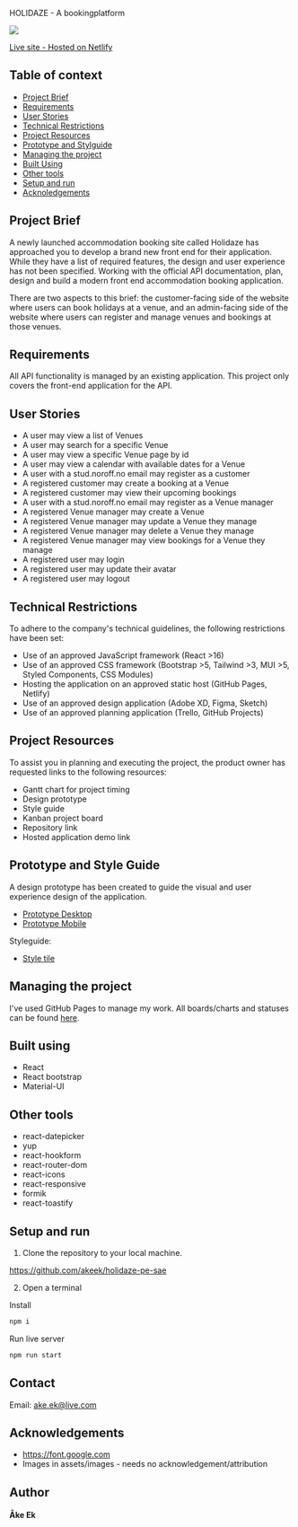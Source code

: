 HOLIDAZE - A bookingplatform

<img src="./src/assets/images/printscreen-homepage.png">

[Live site - Hosted on Netlify](https://polite-taffy-229633.netlify.app/)

## Table of context

- [Project Brief](#project-brief)
- [Requirements](#requirements)
- [User Stories](#user-stories)
- [Technical Restrictions](#technical-restrictions)
- [Project Resources](#project-resources)
- [Prototype and Stylguide](#prototype-and-styleguide)
- [Managing the project](#managing-the-project)
- [Built Using](#built-using)
- [Other tools](#other-tools)
- [Setup and run](#setup-and-run)
- [Acknoledgements](#acknowledgements)


## Project Brief

A newly launched accommodation booking site called Holidaze has approached you to develop a brand new front end for their application. While they have a list of required features, the design and user experience has not been specified. Working with the official API documentation, plan, design and build a modern front end accommodation booking application.

There are two aspects to this brief: the customer-facing side of the website where users can book holidays at a venue, and an admin-facing side of the website where users can register and manage venues and bookings at those venues.

## Requirements

All API functionality is managed by an existing application. This project only covers the front-end application for the API.

## User Stories

- A user may view a list of Venues
- A user may search for a specific Venue
- A user may view a specific Venue page by id
- A user may view a calendar with available dates for a Venue
- A user with a stud.noroff.no email may register as a customer
- A registered customer may create a booking at a Venue
- A registered customer may view their upcoming bookings
- A user with a stud.noroff.no email may register as a Venue manager
- A registered Venue manager may create a Venue
- A registered Venue manager may update a Venue they manage
- A registered Venue manager may delete a Venue they manage
- A registered Venue manager may view bookings for a Venue they manage
- A registered user may login
- A registered user may update their avatar
- A registered user may logout

## Technical Restrictions

To adhere to the company's technical guidelines, the following restrictions have been set:

- Use of an approved JavaScript framework (React >16)
- Use of an approved CSS framework (Bootstrap >5, Tailwind >3, MUI >5, Styled Components, CSS Modules)
- Hosting the application on an approved static host (GitHub Pages, Netlify)
- Use of an approved design application (Adobe XD, Figma, Sketch)
- Use of an approved planning application (Trello, GitHub Projects)

## Project Resources

To assist you in planning and executing the project, the product owner has requested links to the following resources:

- Gantt chart for project timing
- Design prototype
- Style guide
- Kanban project board
- Repository link
- Hosted application demo link

## Prototype and Style Guide

A design prototype has been created to guide the visual and user experience design of the application.

- [Prototype Desktop](https://xd.adobe.com/view/7f966b5c-0142-450a-a5b2-8000108d35e1-2ac5/)
- [Prototype Mobile](https://xd.adobe.com/view/524ac5d9-8e78-43c6-8c5a-ccf7f2c3d8f6-0719/)

Styleguide:

- [Style tile](https://xd.adobe.com/view/ba14cfbf-d5a9-4463-a22a-cdf0315d6e24-ef47/)

## Managing the project

I've used GitHub Pages to manage my work. All boards/charts and statuses can be found [here](https://github.com/users/akeek/projects/2).

## Built using

- React
- React bootstrap
- Material-UI

## Other tools

- react-datepicker
- yup
- react-hookform
- react-router-dom
- react-icons
- react-responsive
- formik
- react-toastify

## Setup and run

1. Clone the repository to your local machine.

https://github.com/akeek/holidaze-pe-sae

2. Open a terminal

Install
```md
npm i
```

Run live server
```md
npm run start
```

## Contact

Email:
ake.ek@live.com

## Acknowledgements

- https://font.google.com
- Images in assets/images - needs no acknowledgement/attribution

## Author

<h4>Åke Ek</h4>